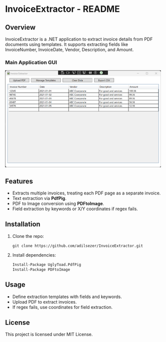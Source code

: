 
# InvoiceExtractor - README

## Overview
InvoiceExtractor is a .NET application to extract invoice details from PDF documents using templates. It supports extracting fields like InvoiceNumber, InvoiceDate, Vendor, Description, and Amount.

### Main Application GUI
![Alt text](https://github.com/adilsezer/InvoiceExtractor/blob/master/InvoiceExtractor/Assets/invoice_extractor_screenshot.png?raw=true "InvoiceExtractor")

## Features
- Extracts multiple invoices, treating each PDF page as a separate invoice.
- Text extraction via **PdfPig**.
- PDF to Image conversion using **PDFtoImage**.
- Field extraction by keywords or X/Y coordinates if regex fails.

## Installation
1. Clone the repo:
   ```
   git clone https://github.com/adilsezer/InvoiceExtractor.git
   ```
2. Install dependencies:
   ```
   Install-Package UglyToad.PdfPig
   Install-Package PDFtoImage
   ```

## Usage
- Define extraction templates with fields and keywords.
- Upload PDF to extract invoices.
- If regex fails, use coordinates for field extraction.

## License
This project is licensed under MIT License.
